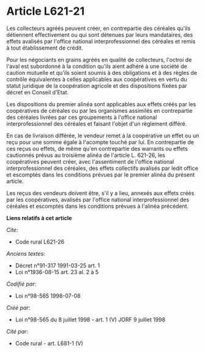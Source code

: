 # Article L621-21

Les collecteurs agréés peuvent créer, en contrepartie des céréales qu'ils détiennent effectivement ou qui sont détenues par
leurs mandataires, des effets avalisés par l'office national interprofessionnel des céréales et remis à tout établissement de
crédit.

Pour les négociants en grains agréés en qualité de collecteurs, l'octroi de l'aval est subordonné à la condition qu'ils aient
adhéré à une société de caution mutuelle et qu'ils soient soumis à des obligations et à des règles de contrôle équivalentes à
celles applicables aux coopératives en vertu du statut juridique de la coopération agricole et des dispositions fixées par
décret en Conseil d'Etat.

Les dispositions du premier alinéa sont applicables aux effets créés par les coopératives de céréales ou par les organismes
assimilés en contrepartie des céréales livrées par ces groupements à l'office national interprofessionnel des céréales et
faisant l'objet d'un règlement différé.

En cas de livraison différée, le vendeur remet à la coopérative un effet ou un reçu pour une somme égale à l'acompte touché
par lui. En contrepartie de ces reçus ou effets, de même qu'en contrepartie des warrants ou effets cautionnés prévus au
troisième alinéa de l'article L. 621-26, les coopératives peuvent créer, avec l'assentiment de l'office national
interprofessionnel des céréales, des effets collectifs avalisés par ledit office et escomptés dans les conditions prévues par
le premier alinéa du présent article.

Les reçus des vendeurs doivent être, s'il y a lieu, annexés aux effets créés par les coopératives, avalisés par l'office
national interprofessionnel des céréales et escomptés dans les conditions prévues à l'alinéa précédent.

**Liens relatifs à cet article**

_Cite_:

  - Code rural L621-26

_Anciens textes_:

  - Décret n°91-317 1991-03-25 art. 1
  - Loi n°1936-08-15 art. 23 al. 2 à 5

_Codifié par_:

  - Loi n°98-565 1998-07-08

_Créé par_:

  - Loi n°98-565 du 8 juillet 1998 - art. 1 (V) JORF 9 juillet 1998

_Cité par_:

  - Code rural - art. L681-1 (V)
